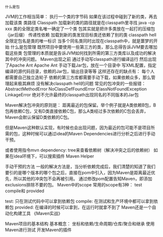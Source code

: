    什么是包
JVM的工作相当简单：
执行一个类的字节码
如果在该过程中碰到了新的类，再去加载该类
类路径 Classpath
加载新的类的路径就是在classpath里寻找
java -cp xxx
类的全限定类名唯一确定了一个类
包其实就是把许多类放在一起打的压缩包（jar后缀）
传递性依赖
加载到新的类发现目标类还依赖了别的类
classpath hell
全限定包名是类的唯一标识
当多个同名类同时出现在classpath中，就是噩梦的开始
什么是包管理
既然项目中要使用一些第三方的类，那么总得告诉JVM要去哪加载这些类
包管理的本质就是告诉JVM如何找到所需的第三方类库以及成功的解决其中的冲突问题。
Maven出现之前
通过手动写classpath进行编译运行
然后出现了Apache Ant
Apache Ant
手动下载Jar包，放在一个目录中
写XML配置，指定编译的源代码目录，依赖的Jar包，输出目录等等
这样还存在的缺点有：
每个人都需要自己独立造轮子
依赖的第三方库都需要手动下载，如果依赖众多，那么管理起来极其麻烦
没有解决classpath hell的问题
常见的包冲突的一些报错：
AbstractMethodError
NoClassDefFoundError
ClassNotFoundException
LinkageError
绝对不允许最终的classpath出现同名的不同版本的Jar包

Maven解决包冲突的原则是： 距离最近的包保留。举个例子就是A类依赖B包，B包再依赖C包，又有D类直接依赖C包，那么A类经过多次依赖的C包会丢弃，Maven会默认保留D类依赖的C包。

但是Maven这种默认实现，有时候也会出现问题，因为最近的包可能不是项目所需的包，这种时候可以通过idea的Maven Dependencies进行分析之后进行手动干预。

或者使用指令mvn dependency: tree来查看依赖树（解决冲突之后的依赖树）
如果在idea环境下，可以搜索插件 Maven Helper

手动干预的方法
一般的解决方法是，当分析依赖完成后，我们清楚的知道了我们要引的是哪个版本的哪个包之后，直接在pom中引入，因为Maven是距离最近优先，所以其他的冲突包不会再被引用。
通过修改pom配置告知Maven，即添加exclusions排除不要的包。
Maven中的scope
常用的scope有3种： test compile和 provided

test: 只在测试代码中可以拿到依赖包
compile: 在测试和生产环境中都可以拿到依赖包
provided: 在编译的时候可以拿到，在运行时就拿不到了
Maven还是一个自动化构建工具
《Maven实战》

Maven项目的基本结构
基本概念： 坐标和依赖/生命周期/仓库/聚合和继承
使用Maven进行测试
开发Maven的插件
 

